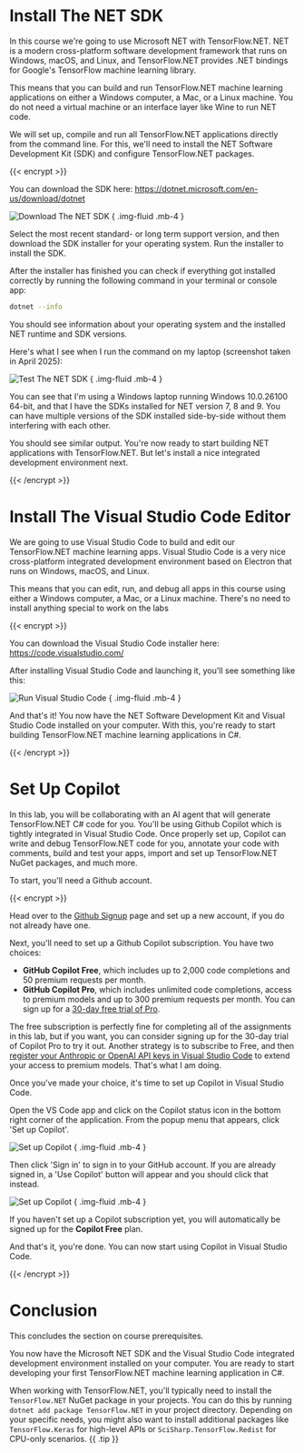 # Install The NET SDK

In this course we're going to use Microsoft NET with TensorFlow.NET. NET is a modern cross-platform software development framework that runs on Windows, macOS, and Linux, and TensorFlow.NET provides .NET bindings for Google's TensorFlow machine learning library.

This means that you can build and run TensorFlow.NET machine learning applications on either a Windows computer, a Mac, or a Linux machine. You do not need a virtual machine or an interface layer like Wine to run NET code.

We will set up, compile and run all TensorFlow.NET applications directly from the command line. For this, we'll need to install the NET Software Development Kit (SDK) and configure TensorFlow.NET packages.

{{< encrypt >}}

You can download the SDK here:
https://dotnet.microsoft.com/en-us/download/dotnet

![Download The NET SDK](../img/download-net.jpg)
{ .img-fluid .mb-4 }

Select the most recent standard- or long term support version, and then download the SDK installer for your operating system. Run the installer to install the SDK.

After the installer has finished you can check if everything got installed correctly by running the following command in your terminal or console app:

```bash
dotnet --info
```

You should see information about your operating system and the installed NET runtime and SDK versions.

Here's what I see when I run the command on my laptop (screenshot taken in April 2025):

![Test The NET SDK](../img/run-net.jpg)
{ .img-fluid .mb-4 }

You can see that I'm using a Windows laptop running Windows 10.0.26100 64-bit, and that I have the SDKs installed for NET version 7, 8 and 9. You can have multiple versions of the SDK installed side-by-side without them interfering with each other.

You should see similar output. You're now ready to start building NET applications with TensorFlow.NET. But let's install a nice integrated development environment next. 

{{< /encrypt >}}

# Install The Visual Studio Code Editor

We are going to use Visual Studio Code to build and edit our TensorFlow.NET machine learning apps. Visual Studio Code is a very nice cross-platform integrated development environment based on Electron that runs on Windows, macOS, and Linux.

This means that you can edit, run, and debug all apps in this course using either a Windows computer, a Mac, or a Linux machine. There's no need to install anything special to work on the labs

{{< encrypt >}}

You can download the Visual Studio Code installer here:
https://code.visualstudio.com/

After installing Visual Studio Code and launching it, you'll see something like this:

![Run Visual Studio Code](../img/run-vscode.jpg)
{ .img-fluid .mb-4 }

And that's it! You now have the NET Software Development Kit and Visual Studio Code installed on your computer. With this, you're ready to start building TensorFlow.NET machine learning applications in C#. 

{{< /encrypt >}}

# Set Up Copilot

In this lab, you will be collaborating with an AI agent that will generate TensorFlow.NET C# code for you. You'll be using Github Copilot which is tightly integrated in Visual Studio Code. Once properly set up, Copilot can write and debug TensorFlow.NET code for you, annotate your code with comments, build and test your apps, import and set up TensorFlow.NET NuGet packages, and much more. 

To start, you'll need a Github account. 

{{< encrypt >}}

Head over to the [Github Signup](https://github.com/signup) page and set up a new account, if you do not already have one. 

Next, you'll need to set up a Github Copilot subscription. You have two choices:

- **GitHub Copilot Free**, which includes up to 2,000 code completions and 50 premium requests per month. 
- **GitHub Copilot Pro**, which includes unlimited code completions, access to premium models and up to 300 premium requests per month. You can sign up for a [30-day free trial of Pro](https://github.com/github-copilot/pro). 

The free subscription is perfectly fine for completing all of the assignments in this lab, but if you want, you can consider signing up for the 30-day trial of Copilot Pro to try it out. Another strategy is to subscribe to Free, and then [register your Anthropic or OpenAI API keys in Visual Studio Code](https://code.visualstudio.com/docs/copilot/language-models#_bring-your-own-language-model-key) to extend your access to premium models. That's what I am doing. 

Once you've made your choice, it's time to set up Copilot in Visual Studio Code.

Open the VS Code app and click on the Copilot status icon in the bottom right corner of the application. From the popup menu that appears, click 'Set up Copilot'. 

![Set up Copilot](../img/setup-copilot-status-bar.png)
{ .img-fluid .mb-4 }

Then click 'Sign in' to sign in to your GitHub account. If you are already signed in, a 'Use Copilot' button will appear and you should click that instead.

![Set up Copilot](../img/setup-copilot-sign-in.png)
{ .img-fluid .mb-4 }

If you haven't set up a Copilot subscription yet, you will automatically be signed up for the **Copilot Free** plan.

And that's it, you're done. You can now start using Copilot in Visual Studio Code. 

{{< /encrypt >}}

# Conclusion

This concludes the section on course prerequisites.

You now have the Microsoft NET SDK and the Visual Studio Code integrated development environment installed on your computer. You are ready to start developing your first TensorFlow.NET machine learning application in C#.

When working with TensorFlow.NET, you'll typically need to install the `TensorFlow.NET` NuGet package in your projects. You can do this by running `dotnet add package TensorFlow.NET` in your project directory. Depending on your specific needs, you might also want to install additional packages like `TensorFlow.Keras` for high-level APIs or `SciSharp.TensorFlow.Redist` for CPU-only scenarios.
{{ .tip }}
